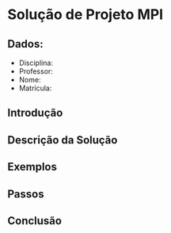# Solução de Projeto MPI

## Dados:
* Disciplina:
* Professor:
* Nome:
* Matrícula:

## Introdução

## Descrição da Solução

## Exemplos

## Passos

## Conclusão
